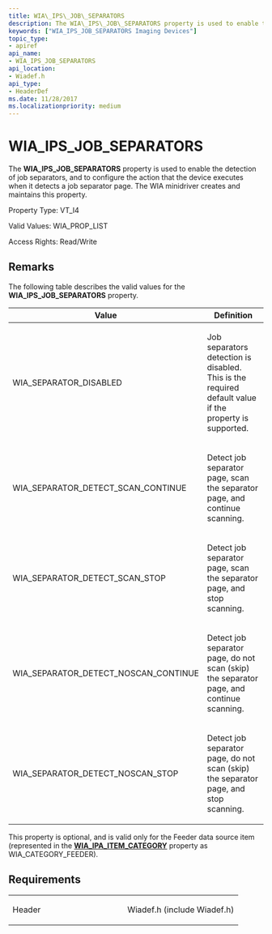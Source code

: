 ```yaml
---
title: WIA\_IPS\_JOB\_SEPARATORS
description: The WIA\_IPS\_JOB\_SEPARATORS property is used to enable the detection of job separators, and to configure the action that the device executes when it detects a job separator page. The WIA minidriver creates and maintains this property.
keywords: ["WIA_IPS_JOB_SEPARATORS Imaging Devices"]
topic_type:
- apiref
api_name:
- WIA_IPS_JOB_SEPARATORS
api_location:
- Wiadef.h
api_type:
- HeaderDef
ms.date: 11/28/2017
ms.localizationpriority: medium
---
```


# WIA\_IPS\_JOB\_SEPARATORS


The **WIA\_IPS\_JOB\_SEPARATORS** property is used to enable the detection of job separators, and to configure the action that the device executes when it detects a job separator page. The WIA minidriver creates and maintains this property.




Property Type: VT\_I4

Valid Values: WIA\_PROP\_LIST

Access Rights: Read/Write

## Remarks

The following table describes the valid values for the **WIA\_IPS\_JOB\_SEPARATORS** property.

<table>
<colgroup>
<col width="50%" />
<col width="50%" />
</colgroup>
<thead>
<tr class="header">
<th>Value</th>
<th>Definition</th>
</tr>
</thead>
<tbody>
<tr class="odd">
<td><p>WIA_SEPARATOR_DISABLED</p></td>
<td><p>Job separators detection is disabled. This is the required default value if the property is supported.</p></td>
</tr>
<tr class="even">
<td><p>WIA_SEPARATOR_DETECT_SCAN_CONTINUE</p></td>
<td><p>Detect job separator page, scan the separator page, and continue scanning.</p></td>
</tr>
<tr class="odd">
<td><p>WIA_SEPARATOR_DETECT_SCAN_STOP</p></td>
<td><p>Detect job separator page, scan the separator page, and stop scanning.</p></td>
</tr>
<tr class="even">
<td><p>WIA_SEPARATOR_DETECT_NOSCAN_CONTINUE</p></td>
<td><p>Detect job separator page, do not scan (skip) the separator page, and continue scanning.</p></td>
</tr>
<tr class="odd">
<td><p>WIA_SEPARATOR_DETECT_NOSCAN_STOP</p></td>
<td><p>Detect job separator page, do not scan (skip) the separator page, and stop scanning.</p></td>
</tr>
</tbody>
</table>

 

This property is optional, and is valid only for the Feeder data source item (represented in the [**WIA\_IPA\_ITEM\_CATEGORY**](wia-ipa-item-category.md) property as WIA\_CATEGORY\_FEEDER).

## Requirements

<table>
<colgroup>
<col width="50%" />
<col width="50%" />
</colgroup>
<tbody>
<tr class="odd">
<td><p>Header</p></td>
<td>Wiadef.h (include Wiadef.h)</td>
</tr>
</tbody>
</table>

 

 





